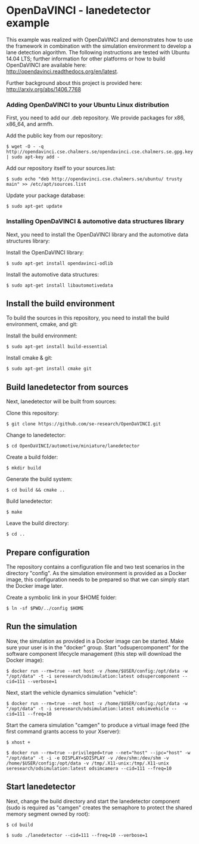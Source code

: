 # OpenDaVINCI - lanedetector example

This example was realized with OpenDaVINCI and demonstrates how to use the
framework in combination with the simulation environment to develop a
lane detection algorithm. The following instructions are tested with Ubuntu
14.04 LTS; further information for other platforms or how to build
OpenDaVINCI are available here: http://opendavinci.readthedocs.org/en/latest.

Further background about this project is provided here: http://arxiv.org/abs/1406.7768


### Adding OpenDaVINCI to your Ubuntu Linux distribution

First, you need to add our .deb repository. We provide packages for x86,
x86_64, and armfh.

Add the public key from our repository:

    $ wget -O - -q http://opendavinci.cse.chalmers.se/opendavinci.cse.chalmers.se.gpg.key | sudo apt-key add -

Add our repository itself to your sources.list:

    $ sudo echo "deb http://opendavinci.cse.chalmers.se/ubuntu/ trusty main" >> /etc/apt/sources.list

Update your package database:

    $ sudo apt-get update



### Installing OpenDaVINCI & automotive data structures library

Next, you need to install the OpenDaVINCI library and the automotive data
structures library: 

Install the OpenDaVINCI library:

    $ sudo apt-get install opendavinci-odlib

Install the automotive data structures:

    $ sudo apt-get install libautomotivedata



## Install the build environment

To build the sources in this repository, you need to install the
build environment, cmake, and git:

Install the build environment:

    $ sudo apt-get install build-essential

Install cmake & git:

    $ sudo apt-get install cmake git



## Build lanedetector from sources

Next, lanedetector will be built from sources:

Clone this repository:

    $ git clone https://github.com/se-research/OpenDaVINCI.git

Change to lanedetector:

    $ cd OpenDaVINCI/automotive/miniature/lanedetector

Create a build folder:

    $ mkdir build

Generate the build system:

    $ cd build && cmake ..

Build lanedetector:

    $ make

Leave the build directory:

    $ cd ..



## Prepare configuration

The repository contains a configuration file and two test scenarios in
the directory "config". As the simulation environment is provided as a
Docker image, this configuration needs to be prepared so that we can
simply start the Docker image later.

Create a symbolic link in your $HOME folder:

    $ ln -sf $PWD/../config $HOME



## Run the simulation

Now, the simulation as provided in a Docker image can be started.
Make sure your user is in the "docker" group.
Start "odsupercomponent" for the software component lifecycle management (this step will download the Docker image):

    $ docker run --rm=true --net host -v /home/$USER/config:/opt/data -w "/opt/data" -t -i seresearch/odsimulation:latest odsupercomponent --cid=111 --verbose=1

Next, start the vehicle dynamics simulation "vehicle":

    $ docker run --rm=true --net host -v /home/$USER/config:/opt/data -w "/opt/data" -t -i seresearch/odsimulation:latest odsimvehicle --cid=111 --freq=10

Start the camera simulation "camgen" to produce a virtual image feed (the first command grants access to your Xserver):

    $ xhost +

    $ docker run --rm=true --privileged=true --net="host" --ipc="host" -w "/opt/data" -t -i -e DISPLAY=$DISPLAY -v /dev/shm:/dev/shm -v /home/$USER/config:/opt/data -v /tmp/.X11-unix:/tmp/.X11-unix seresearch/odsimulation:latest odsimcamera --cid=111 --freq=10



## Start lanedetector

Next, change the build directory and start the lanedetector component (sudo is required as "camgen" creates the semaphore to protect the shared memory segment owned by root):

    $ cd build

    $ sudo ./lanedetector --cid=111 --freq=10 --verbose=1

